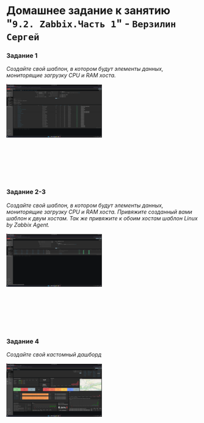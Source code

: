 # Домашнее задание к занятию "`9.2. Zabbix.Часть 1`" - `Верзилин Сергей`

### Задание 1

*Создайте свой шаблон, в котором будут элементы данных, мониторящие загрузку CPU и RAM хоста.*

<div style="width:250px ; height:250px">

![Скриншот дашборда](https://github.com/sergey-vs/gitlab-hw/blob/main/img/img5.png)

</div>


### Задание 2-3

*Создайте свой шаблон, в котором будут элементы данных, мониторящие загрузку CPU и RAM хоста.*
*Привяжите созданный вами шаблон к двум хостам. Так же привяжите к обоим хостам шаблон Linux by Zabbix Agent.*


<div style="width:250px ; height:250px">

![Скриншот дашборда](https://github.com/sergey-vs/gitlab-hw/blob/main/img/img7.png)

</div>


### Задание 4

*Создайте свой кастомный дашборд*
  
<div style="width:250px ; height:250px">

![Скриншот дашборда](https://github.com/sergey-vs/gitlab-hw/blob/main/img/img8.png)

</div>

